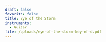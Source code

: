 ```yaml
---
draft: false
favorite: false
title: Eye of the Storm
instruments:
  - Guitar
file: /uploads/eye-of-the-storm-key-of-d.pdf
---
```

